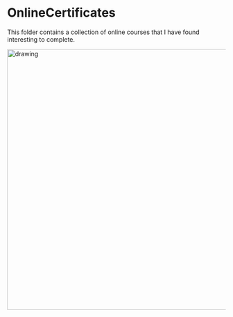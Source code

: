 # OnlineCertificates

This folder contains a collection of online courses that I have found interesting to complete.

<img src="https://github.com/EricTarantino/OnlineCertificates/blob/main/Folders.png" alt="drawing" width="600"/>
